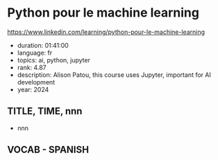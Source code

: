 # Python pour le machine learning

https://www.linkedin.com/learning/python-pour-le-machine-learning

- duration: 01:41:00
- language: fr
- topics: ai, python, jupyter
- rank: 4.87
- description: Alison Patou, this course uses Jupyter, important for AI development
- year: 2024

## TITLE, TIME, nnn

- nnn

## VOCAB - SPANISH

```

```
